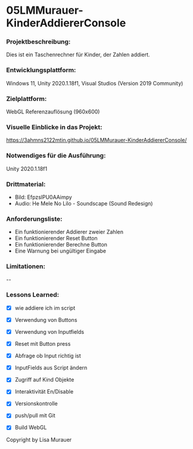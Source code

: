 # 05LMMurauer-KinderAddiererConsole

### Projektbeschreibung: 
Dies ist ein Taschenrechner für Kinder, der Zahlen addiert. 

### Entwicklungsplattform: 
Windows 11, Unity 2020.1.18f1, Visual Studios (Version 2019 Community)

### Zielplattform: 
WebGL Referenzauflösung (960x600) 

### Visuelle Einblicke in das Projekt: 

https://3ahmns2122mtin.github.io/05LMMurauer-KinderAddiererConsole/

### Notwendiges für die Ausführung: 
Unity 2020.1.18f1

### Drittmaterial: 
- Bild: EfpzslPU0AAimpy
- Audio: He Mele No Lilo - Soundscape (Sound Redesign)

### Anforderungsliste:  
- Ein funktionierender Addierer zweier Zahlen
- Ein funktionierender Reset Button
- Ein funktionierender Berechne Button
- Eine Warnung bei ungültiger Eingabe

### Limitationen:
--

### Lessons Learned:
- [x] wie addiere ich im script
- [x] Verwendung von Buttons
- [x] Verwendung von Inputfields
- [x] Reset mit Button press
- [x] Abfrage ob Input richtig ist
- [x] InputFields aus Script ändern
- [x] Zugriff auf Kind Objekte
- [x] Interaktivität En/Disable
- [x] Versionskontrolle
- [x] push/pull mit Git
- [x] Build WebGL


Copyright by Lisa Murauer
